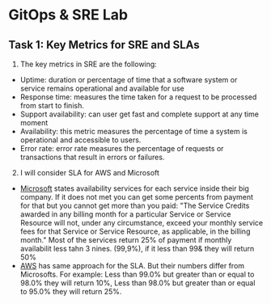 # GitOps & SRE Lab

## Task 1: Key Metrics for SRE and SLAs

1. The key metrics in SRE are the following:

- Uptime: duration or percentage of time that a software system or service remains operational and available for use
- Response time: measures the time taken for a request to be processed from start to finish.
- Support availability: can user get fast and complete support at any time moment
- Availability: this metric measures the percentage of time a system is operational and accessible to users.
- Error rate: error rate measures the percentage of requests or transactions that result in errors or failures.

2. I will consider SLA for AWS and Microsoft

- [Microsoft](https://www.microsoft.com/licensing/docs/view/Service-Level-Agreements-SLA-for-Online-Services?lang=1) states availability services for each service inside their big company. If it does not met you can get some percents from payment for that but you cannot get more than you paid: "The Service Credits awarded in any billing month for a particular Service or Service Resource will not, under any circumstance, exceed your monthly service fees for that Service or Service Resource, as applicable, in the billing month." Most of the services return 25% of payment if monthly availabilit less tahn 3 nines. (99,9%), if it less than 99& they will return 50%
- [AWS](https://aws.amazon.com/ru/legal/service-level-agreements/) has same approach for the SLA. But their numbers differ from Microsofts. For example: Less than 99.0% but greater than or equal to 98.0% they will return 10%, Less than 98.0% but greater than or equal to 95.0% they will return 25%.
